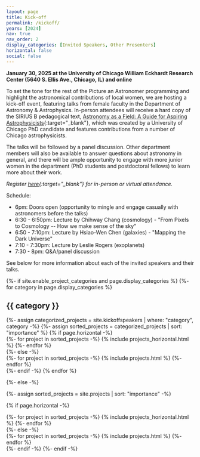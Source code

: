```yaml
---
layout: page
title: Kick-off
permalink: /kickoff/
years: [2024]
nav: true
nav_order: 2
display_categories: [Invited Speakers, Other Presenters]
horizontal: false
social: false
---
```


**January 30, 2025 at the University of Chicago William Eckhardt Research Center (5640 S. Ellis Ave., Chicago, IL) and online**

To set the tone for the rest of the Picture an Astronomer programming and highlight the astronomical contributions of local women, we are hosting a kick-off event, featuring talks from female faculty in the Department of Astronomy & Astrophysics. In-person attendees will receive a hard copy of the SIRIUS B pedagogical text, [Astronomy as a Field: A Guide for Aspiring Astrophysicists](https://arxiv.org/abs/2312.04041){:target="_blank"}, which was created by a University of Chicago PhD candidate and features contributions from a number of Chicago astrophysicists.

The talks will be followed by a panel discussion. Other department members will also be available to answer questions about astronomy in general, and there will be ample opportunity to engage with more junior women in the department (PhD students and postdoctoral fellows) to learn more about their work.

*Register [here](https://docs.google.com/forms/d/1aoZqLiu0woXlWP5EOr7J5kd93tlrJpk1bMbaSU4y6Jk/viewform?edit_requested=true){:target="_blank"} for in-person or virtual attendance.*

Schedule:
- 6pm: Doors open (opportunity to mingle and engage casually with astronomers before the talks)
- 6:30 - 6:50pm: Lecture by Chihway Chang (cosmology) - "From Pixels to Cosmology -- How we make sense of the sky"
- 6:50 - 7:10pm: Lecture by Hsiao-Wen Chen (galaxies) - "Mapping the Dark Universe"
- 7:10 - 7:30pm: Lecture by Leslie Rogers (exoplanets)
- 7:30 - 8pm: Q&A/panel discussion

See below for more information about each of the invited speakers and their talks.

<!-- pages/projects.md -->
<div class="projects">
{%- if site.enable_project_categories and page.display_categories %}
  <!-- Display categorized projects -->
  {%- for category in page.display_categories %}
  <h2 class="category">{{ category }}</h2>
  {%- assign categorized_projects = site.kickoffspeakers | where: "category", category -%}
  {%- assign sorted_projects = categorized_projects | sort: "importance" %}
  <!-- Generate cards for each project -->
  {% if page.horizontal -%}
  <div class="container">
    <div class="row row-cols-2">
    {%- for project in sorted_projects -%}
      {% include projects_horizontal.html %}
    {%- endfor %}
    </div>
  </div>
  {%- else -%}
  <div class="grid">
    {%- for project in sorted_projects -%}
      {% include projects.html %}
    {%- endfor %}
  </div>
  {%- endif -%}
  {% endfor %}

{%- else -%}
<!-- Display projects without categories -->
  {%- assign sorted_projects = site.projects | sort: "importance" -%}
  <!-- Generate cards for each project -->
  {% if page.horizontal -%}
  <div class="container">
    <div class="row row-cols-2">
    {%- for project in sorted_projects -%}
      {% include projects_horizontal.html %}
    {%- endfor %}
    </div>
  </div>
  {%- else -%}
  <div class="grid">
    {%- for project in sorted_projects -%}
      {% include projects.html %}
    {%- endfor %}
  </div>
  {%- endif -%}
{%- endif -%}
</div>


<hr style="height:1px; visibility:hidden;" />
